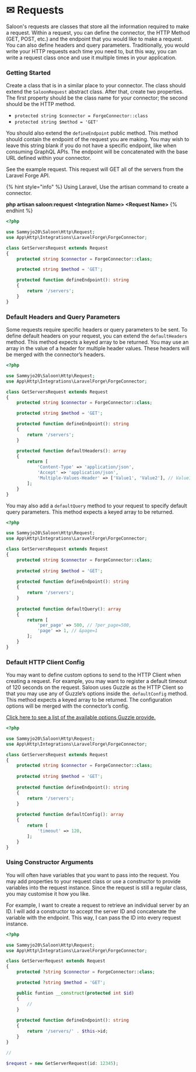 # ✉ Requests

Saloon's requests are classes that store all the information required to make a request. Within a request, you can define the connector, the HTTP Method (GET, POST, etc.) and the endpoint that you would like to make a request. You can also define headers and query parameters. Traditionally, you would write your HTTP requests each time you need to, but this way, you can write a request class once and use it multiple times in your application.

### Getting Started

Create a class that is in a similar place to your connector. The class should extend the `SaloonRequest` abstract class. After that, create two properties. The first property should be the class name for your connector; the second should be the HTTP method.

* `protected string $connector = ForgeConnector::class`
* `protected string $method = 'GET'`

You should also extend the `defineEndpoint` public method. This method should contain the endpoint of the request you are making. You may wish to leave this string blank if you do not have a specific endpoint, like when consuming GraphQL APIs. The endpoint will be concatenated with the base URL defined within your connector.

See the example request. This request will GET all of the servers from the Laravel Forge API.

{% hint style="info" %}
Using Laravel, Use the artisan command to create a connector.

**php artisan saloon:request \<Integration Name> \<Request Name>**
{% endhint %}

```php
<?php

use Sammyjo20\Saloon\Http\Request;
use App\Http\Integrations\LaravelForge\ForgeConnector;

class GetServersRequest extends Request
{
    protected string $connector = ForgeConnector::class;

    protected string $method = 'GET';

    protected function defineEndpoint(): string
    {
        return '/servers';
    }
}
```

### Default Headers and Query Parameters

Some requests require specific headers or query parameters to be sent. To define default headers on your request, you can extend the `defaultHeaders` method. This method expects a keyed array to be returned. You may use an array in the value of a header for multiple header values. These headers will be merged with the connector’s headers.

```php
<?php

use Sammyjo20\Saloon\Http\Request;
use App\Http\Integrations\LaravelForge\ForgeConnector;

class GetServersRequest extends Request
{
    protected string $connector = ForgeConnector::class;

    protected string $method = 'GET';

    protected function defineEndpoint(): string
    {
        return '/servers';
    }

    protected function defaultHeaders(): array
    {
        return [
            'Content-Type' => 'application/json',
            'Accept' => 'application/json',
            'Multiple-Values-Header' => ['Value1', 'Value2'], // Value1;Value2
        ];
    }
}
```

You may also add a `defaultQuery` method to your request to specify default query parameters. This method expects a keyed array to be returned.

```php
<?php

use Sammyjo20\Saloon\Http\Request;
use App\Http\Integrations\LaravelForge\ForgeConnector;

class GetServersRequest extends Request
{
    protected string $connector = ForgeConnector::class;
    
    protected string $method = 'GET';
    
    protected function defineEndpoint(): string
    {
        return '/servers';
    }
    
    protected function defaultQuery(): array
    {
        return [
            'per_page' => 500, // ?per_page=500,
            'page' => 1, // &page=1
        ];
    }
}
```

### Default HTTP Client Config

You may want to define custom options to send to the HTTP Client when creating a request. For example, you may want to register a default timeout of 120 seconds on the request. Saloon uses Guzzle as the HTTP Client so that you may use any of Guzzle’s options inside the. `defaultConfig` method. This method expects a keyed array to be returned. The configuration options will be merged with the connector’s config.

[Click here to see a list of the available options Guzzle provide.](https://docs.guzzlephp.org/en/stable/request-options.html)

```php
<?php

use Sammyjo20\Saloon\Http\Request;
use App\Http\Integrations\LaravelForge\ForgeConnector;

class GetServersRequest extends Request
{
    protected string $connector = ForgeConnector::class;
    
    protected string $method = 'GET';
    
    protected function defineEndpoint(): string
    {
        return '/servers';
    }
    
    protected function defaultConfig(): array
    {
        return [
            'timeout' => 120,
        ];
    }
}
```

### Using Constructor Arguments

You will often have variables that you want to pass into the request. You may add properties to your request class or use a constructor to provide variables into the request instance. Since the request is still a regular class, you may customise it how you like.

For example, I want to create a request to retrieve an individual server by an ID. I will add a constructor to accept the server ID and concatenate the variable with the endpoint. This way, I can pass the ID into every request instance.

```php
<?php

use Sammyjo20\Saloon\Http\Request;
use App\Http\Integrations\LaravelForge\ForgeConnector;

class GetServerRequest extends Request
{
    protected ?string $connector = ForgeConnector::class;

    protected ?string $method = 'GET';

    public funtion __construct(protected int $id)
    {
        //
    }
    
    protected function defineEndpoint(): string
    {
        return '/servers/' . $this->id;
    }
} 

// 

$request = new GetServerRequest(id: 12345);
```
